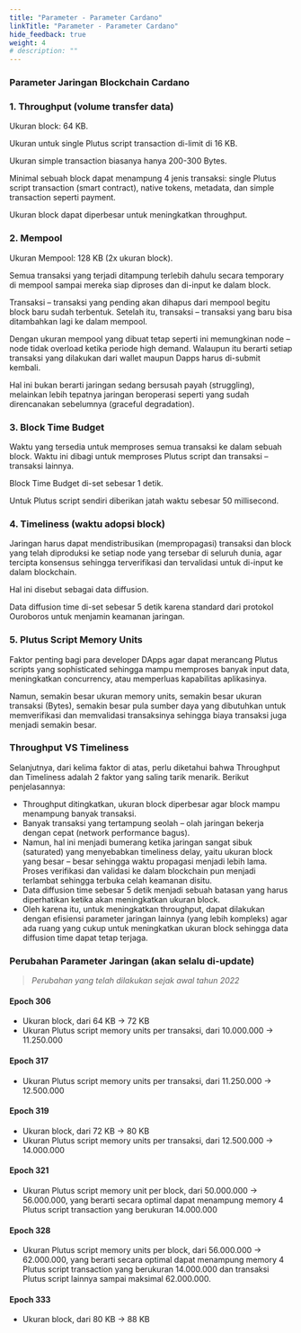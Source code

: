 ```yaml
---
title: "Parameter - Parameter Cardano"
linkTitle: "Parameter - Parameter Cardano"
hide_feedback: true
weight: 4
# description: ""
---
```


### **Parameter Jaringan Blockchain Cardano** 

### **1. Throughput (volume transfer data)** 
Ukuran block: 64 KB.

Ukuran untuk single Plutus script transaction di-limit di 16 KB.

Ukuran simple transaction biasanya hanya 200-300 Bytes.

Minimal sebuah block dapat menampung 4 jenis transaksi: single Plutus script transaction (smart contract), native tokens, metadata, dan simple transaction seperti payment.

Ukuran block dapat diperbesar untuk meningkatkan throughput.

### **2. Mempool**
Ukuran Mempool: 128 KB (2x ukuran block).

Semua transaksi yang terjadi ditampung terlebih dahulu secara temporary di mempool sampai mereka siap diproses dan di-input ke dalam block. 

Transaksi – transaksi yang pending akan dihapus dari mempool begitu block baru sudah terbentuk. Setelah itu, transaksi – transaksi yang baru bisa ditambahkan lagi ke dalam mempool.

Dengan ukuran mempool yang dibuat tetap seperti ini memungkinan node – node tidak overload ketika periode high demand. Walaupun itu berarti setiap transaksi yang dilakukan dari wallet maupun Dapps harus di-submit kembali.

Hal ini bukan berarti jaringan sedang bersusah payah (struggling), melainkan lebih tepatnya jaringan beroperasi seperti yang sudah direncanakan sebelumnya (graceful degradation).

### **3. Block Time Budget**
Waktu yang tersedia untuk memproses semua transaksi ke dalam sebuah block. Waktu ini dibagi untuk memproses Plutus script dan transaksi – transaksi lainnya. 

Block Time Budget di-set sebesar 1 detik.

Untuk Plutus script sendiri diberikan jatah waktu sebesar 50 millisecond.

### **4. Timeliness (waktu adopsi block)**
Jaringan harus dapat mendistribusikan (mempropagasi) transaksi dan block yang telah diproduksi ke setiap node yang tersebar di seluruh dunia, agar tercipta konsensus sehingga terverifikasi dan tervalidasi untuk di-input ke dalam blockchain. 

Hal ini disebut sebagai data diffusion.

Data diffusion time di-set sebesar 5 detik karena standard dari protokol Ouroboros untuk menjamin keamanan jaringan.

### **5. Plutus Script Memory Units**
Faktor penting bagi para developer DApps agar dapat merancang Plutus scripts yang sophisticated sehingga mampu memproses banyak input data, meningkatkan concurrency, atau memperluas kapabilitas aplikasinya.

Namun, semakin besar ukuran memory units, semakin besar ukuran transaksi (Bytes), semakin besar pula sumber daya yang dibutuhkan untuk memverifikasi dan memvalidasi transaksinya sehingga biaya transaksi juga menjadi semakin besar.

### **Throughput VS Timeliness**

Selanjutnya, dari kelima faktor di atas, perlu diketahui bahwa Throughput dan Timeliness adalah 2 faktor yang saling tarik menarik. Berikut penjelasannya:
* Throughput ditingkatkan, ukuran block diperbesar agar block mampu menampung banyak transaksi.
* Banyak transaksi yang tertampung seolah – olah jaringan bekerja dengan cepat (network performance bagus).
* Namun, hal ini menjadi bumerang ketika jaringan sangat sibuk (saturated) yang menyebabkan timeliness delay, yaitu ukuran block yang besar – besar sehingga waktu propagasi menjadi lebih lama. Proses verifikasi dan validasi ke dalam blockchain pun menjadi terlambat sehingga terbuka celah keamanan disitu.
* Data diffusion time sebesar 5 detik menjadi sebuah batasan yang harus diperhatikan ketika akan meningkatkan ukuran block. 
* Oleh karena itu, untuk meningkatkan throughput, dapat dilakukan dengan efisiensi parameter jaringan lainnya (yang lebih kompleks) agar ada ruang yang cukup untuk meningkatkan ukuran block sehingga data diffusion time dapat tetap terjaga.

### **Perubahan Parameter Jaringan (akan selalu di-update)**
> *Perubahan yang telah dilakukan sejak awal tahun 2022*

#### **Epoch 306**
* Ukuran block, dari 64 KB -> 72 KB
* Ukuran Plutus script memory units per transaksi, dari 10.000.000 -> 11.250.000

#### **Epoch 317**
* Ukuran Plutus script memory units per transaksi, dari 11.250.000 -> 12.500.000

#### **Epoch 319**
* Ukuran block, dari 72 KB -> 80 KB
* Ukuran Plutus script memory units per transaksi, dari 12.500.000 -> 14.000.000

#### **Epoch 321**
* Ukuran Plutus script memory unit per block, dari 50.000.000 -> 56.000.000, yang berarti secara optimal dapat menampung memory 4 Plutus script transaction yang berukuran 14.000.000

#### **Epoch 328**
* Ukuran Plutus script memory units per block, dari 56.000.000 → 62.000.000, yang berarti secara optimal dapat menampung memory 4 Plutus script transaction yang berukuran 14.000.000 dan transaksi Plutus script lainnya sampai maksimal 62.000.000.

#### **Epoch 333**
* Ukuran block, dari 80 KB → 88 KB